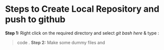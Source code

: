 # Steps to Create Local Repository and push to github

**Step 1:** Right click on the required directory and select *git bash here* & type : 
> code .
**Step 2:** Make some dummy files and 